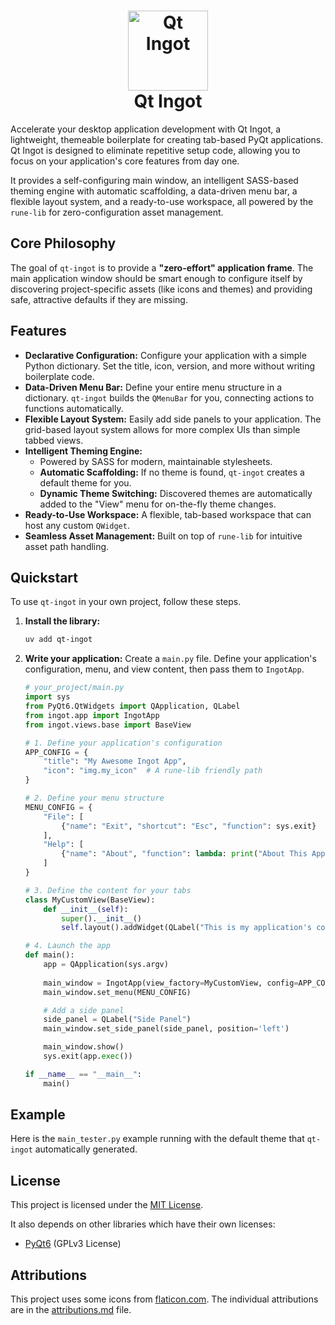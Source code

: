 <h1 align="center">
    <img src="resources/img/template.png" alt="Qt Ingot" width="128">
    <div align="center">Qt Ingot</div>
</h1>

Accelerate your desktop application development with Qt Ingot, a lightweight, themeable boilerplate for creating tab-based PyQt applications. Qt Ingot is designed to eliminate repetitive setup code, allowing you to focus on your application's core features from day one.

It provides a self-configuring main window, an intelligent SASS-based theming engine with automatic scaffolding, a data-driven menu bar, a flexible layout system, and a ready-to-use workspace, all powered by the `rune-lib` for zero-configuration asset management.

## Core Philosophy

The goal of `qt-ingot` is to provide a **"zero-effort" application frame**. The main application window should be smart enough to configure itself by discovering project-specific assets (like icons and themes) and providing safe, attractive defaults if they are missing.

## Features

*   **Declarative Configuration:** Configure your application with a simple Python dictionary. Set the title, icon, version, and more without writing boilerplate code.
*   **Data-Driven Menu Bar:** Define your entire menu structure in a dictionary. `qt-ingot` builds the `QMenuBar` for you, connecting actions to functions automatically.
*   **Flexible Layout System:** Easily add side panels to your application. The grid-based layout system allows for more complex UIs than simple tabbed views.
*   **Intelligent Theming Engine:**
    *   Powered by SASS for modern, maintainable stylesheets.
    *   **Automatic Scaffolding:** If no theme is found, `qt-ingot` creates a default theme for you.
    *   **Dynamic Theme Switching:** Discovered themes are automatically added to the "View" menu for on-the-fly theme changes.
*   **Ready-to-Use Workspace:** A flexible, tab-based workspace that can host any custom `QWidget`.
*   **Seamless Asset Management:** Built on top of `rune-lib` for intuitive asset path handling.

## Quickstart

To use `qt-ingot` in your own project, follow these steps.

1.  **Install the library:**
    ```bash
    uv add qt-ingot
    ```

2.  **Write your application:**
    Create a `main.py` file. Define your application's configuration, menu, and view content, then pass them to `IngotApp`.

    ```python
    # your_project/main.py
    import sys
    from PyQt6.QtWidgets import QApplication, QLabel
    from ingot.app import IngotApp
    from ingot.views.base import BaseView

    # 1. Define your application's configuration
    APP_CONFIG = {
        "title": "My Awesome Ingot App",
        "icon": "img.my_icon"  # A rune-lib friendly path
    }

    # 2. Define your menu structure
    MENU_CONFIG = {
        "File": [
            {"name": "Exit", "shortcut": "Esc", "function": sys.exit}
        ],
        "Help": [
            {"name": "About", "function": lambda: print("About This App!")}
        ]
    }

    # 3. Define the content for your tabs
    class MyCustomView(BaseView):
        def __init__(self):
            super().__init__()
            self.layout().addWidget(QLabel("This is my application's content!"))

    # 4. Launch the app
    def main():
        app = QApplication(sys.argv)
        
        main_window = IngotApp(view_factory=MyCustomView, config=APP_CONFIG)
        main_window.set_menu(MENU_CONFIG)

        # Add a side panel
        side_panel = QLabel("Side Panel")
        main_window.set_side_panel(side_panel, position='left')

        main_window.show()
        sys.exit(app.exec())

    if __name__ == "__main__":
        main()
    ```

## Example

Here is the `main_tester.py` example running with the default theme that `qt-ingot` automatically generated.

## License

This project is licensed under the [MIT License](./LICENSE).

It also depends on other libraries which have their own licenses:
*   [PyQt6](https://www.riverbankcomputing.com/software/pyqt/) (GPLv3 License)

## Attributions

This project uses some icons from [flaticon.com](https://www.flaticon.com/). The individual attributions are in the [attributions.md](./resources/attirbutions.md) file.